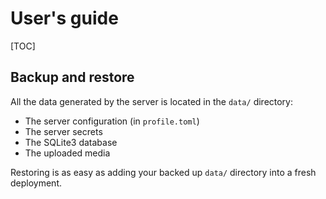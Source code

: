# User's guide

[TOC]

## Backup and restore

All the data generated by the server is located in the `data/` directory:

 - The server configuration (in `profile.toml`)
 - The server secrets
 - The SQLite3 database
 - The uploaded media

Restoring is as easy as adding your backed up `data/` directory into a fresh deployment.
